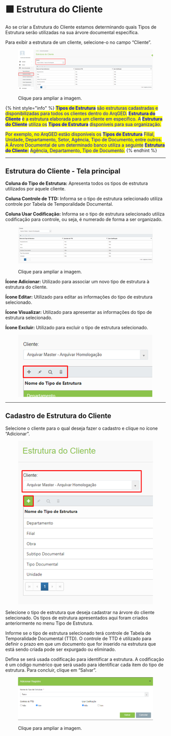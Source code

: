 # 🟩 Estrutura do Cliente

Ao se criar a Estrutura do Cliente estamos determinando quais Tipos de Estrutura serão utilizadas na sua árvore documental específica. &#x20;

Para exibir a estrutura de um cliente, selecione-o no campo “Cliente”.&#x20;

<figure><img src="../.gitbook/assets/arvore2.png" alt=""><figcaption><p>Clique para ampliar a imagem.</p></figcaption></figure>

{% hint style="info" %}
<mark style="color:blue;">**Tipos de Estrutura**</mark> <mark style="color:blue;"></mark><mark style="color:blue;">são estruturas cadastradas e disponibilizadas para todos os clientes dentro do ArqGED.</mark> <mark style="color:blue;"></mark><mark style="color:blue;">**Estrutura do Cliente**</mark> <mark style="color:blue;"></mark><mark style="color:blue;">é a estrutura elaborada para um cliente em específico. A</mark> <mark style="color:blue;"></mark><mark style="color:blue;">**Estrutura do Cliente**</mark> <mark style="color:blue;"></mark><mark style="color:blue;">utiliza os</mark> <mark style="color:blue;"></mark><mark style="color:blue;">**Tipos de Estrutura**</mark> <mark style="color:blue;"></mark><mark style="color:blue;">disponíveis para sua organização.</mark>&#x20;

<mark style="color:blue;">Por exemplo, no ArqGED estão disponíveis os</mark> <mark style="color:blue;"></mark><mark style="color:blue;">**Tipos de Estrutura**</mark> <mark style="color:blue;"></mark><mark style="color:blue;">Filial, Unidade, Departamento, Setor, Agência, Tipo de Documento, entre outros. A Árvore Documental de um determinado banco utiliza a seguinte</mark> <mark style="color:blue;"></mark><mark style="color:blue;">**Estrutura do Cliente:**</mark> <mark style="color:blue;"></mark><mark style="color:blue;">Agência, Departamento, Tipo de Documento.</mark>
{% endhint %}

***

## Estrutura do Cliente - Tela principal

**Coluna do Tipo de Estrutura:** Apresenta todos os tipos de estrutura utilizados por aquele cliente.&#x20;

**Coluna Controle de TTD:** Informa se o tipo de estrutura selecionado utiliza controle por Tabela de Temporalidade Documental.&#x20;

**Coluna Usar Codificação:** Informa se o tipo de estrutura selecionado utiliza codificação para controle, ou seja, é numerado de forma a ser organizado.&#x20;

<figure><img src="../.gitbook/assets/arvore3.png" alt=""><figcaption><p>Clique para ampliar a imagem.</p></figcaption></figure>

**Ícone Adicionar:** Utilizado para associar um novo tipo de estrutura à estrutura do cliente.&#x20;

**Ícone Editar:** Utilizado para editar as informações do tipo de estrutura selecionado.&#x20;

**Ícone Visualizar:** Utilizado para apresentar as informações do tipo de estrutura selecionado. &#x20;

**Ícone Excluir:** Utilizado para excluir o tipo de estrutura selecionado.&#x20;

<figure><img src="../.gitbook/assets/arvore4.png" alt=""><figcaption></figcaption></figure>

***

## Cadastro de Estrutura do Cliente&#x20;

&#x20;Selecione o cliente para o qual deseja fazer o cadastro e clique no ícone “Adicionar”.&#x20;

<figure><img src="../.gitbook/assets/arvoredoc03.png" alt=""><figcaption></figcaption></figure>

Selecione o tipo de estrutura que deseja cadastrar na árvore do cliente selecionado. Os tipos de estrutura apresentados aqui foram criados anteriormente no menu Tipo de Estrutura.  &#x20;

Informe se o tipo de estrutura selecionado terá controle de Tabela de Temporalidade Documental (TTD). O controle de TTD é utilizado para definir o prazo em que um documento que for inserido na estrutura que está sendo criada pode ser expurgado ou eliminado. &#x20;

Defina se será usada codificação para identificar a estrutura. A codificação é um código numérico que será usado para identificar cada item do tipo de estrutura. Para concluir, clique em “Salvar”.&#x20;

<figure><img src="../.gitbook/assets/arvoredoc04.png" alt=""><figcaption><p>Clique para ampliar a imagem.</p></figcaption></figure>

